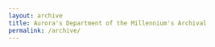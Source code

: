 ```yaml
---
layout: archive
title: Aurora's Department of the Millennium's Archival
permalink: /archive/
---
```

